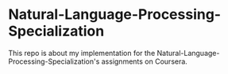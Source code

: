 # Natural-Language-Processing-Specialization

This repo is about my implementation for the Natural-Language-Processing-Specialization's assignments on Coursera.
